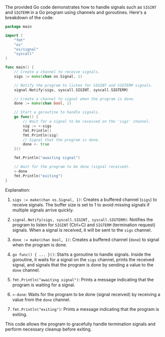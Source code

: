The provided Go code demonstrates how to handle signals such as `SIGINT` and `SIGTERM` in a Go program using channels and goroutines. Here's a breakdown of the code:

```go
package main

import (
	"fmt"
	"os"
	"os/signal"
	"syscall"
)

func main() {
	// Create a channel to receive signals.
	sigs := make(chan os.Signal, 1)

	// Notify the program to listen for SIGINT and SIGTERM signals.
	signal.Notify(sigs, syscall.SIGINT, syscall.SIGTERM)

	// Create a channel to signal when the program is done.
	done := make(chan bool, 1)

	// Start a goroutine to handle signals.
	go func() {
		// Wait for a signal to be received on the 'sigs' channel.
		sig := <-sigs
		fmt.Println()
		fmt.Println(sig)
		// Signal that the program is done.
		done <- true
	}()

	fmt.Println("awaiting signal")

	// Wait for the program to be done (signal received).
	<-done
	fmt.Println("exiting")
}
```

Explanation:

1. `sigs := make(chan os.Signal, 1)`: Creates a buffered channel (`sigs`) to receive signals. The buffer size is set to 1 to avoid missing signals if multiple signals arrive quickly.

2. `signal.Notify(sigs, syscall.SIGINT, syscall.SIGTERM)`: Notifies the program to listen for `SIGINT` (Ctrl+C) and `SIGTERM` (termination request) signals. When a signal is received, it will be sent to the `sigs` channel.

3. `done := make(chan bool, 1)`: Creates a buffered channel (`done`) to signal when the program is done.

4. `go func() { ... }()`: Starts a goroutine to handle signals. Inside the goroutine, it waits for a signal on the `sigs` channel, prints the received signal, and signals that the program is done by sending a value to the `done` channel.

5. `fmt.Println("awaiting signal")`: Prints a message indicating that the program is waiting for a signal.

6. `<-done`: Waits for the program to be done (signal received) by receiving a value from the `done` channel.

7. `fmt.Println("exiting")`: Prints a message indicating that the program is exiting.

This code allows the program to gracefully handle termination signals and perform necessary cleanup before exiting.